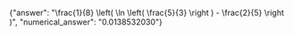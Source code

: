 {"answer": "\\frac{1}{8} \\left( \\ln \\left( \\frac{5}{3} \\right ) - \\frac{2}{5} \\right )", "numerical_answer": "0.0138532030"}